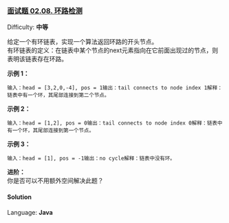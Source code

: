 ### [面试题 02.08\. 环路检测](https://leetcode-cn.com/problems/linked-list-cycle-lcci/)

Difficulty: **中等**


给定一个有环链表，实现一个算法返回环路的开头节点。  
有环链表的定义：在链表中某个节点的next元素指向在它前面出现过的节点，则表明该链表存在环路。

**示例 1：**

```
输入：head = [3,2,0,-4], pos = 1输出：tail connects to node index 1解释：链表中有一个环，其尾部连接到第二个节点。
```

**示例 2：**

```
输入：head = [1,2], pos = 0输出：tail connects to node index 0解释：链表中有一个环，其尾部连接到第一个节点。
```

**示例 3：**

```
输入：head = [1], pos = -1输出：no cycle解释：链表中没有环。
```

**进阶：**  
你是否可以不用额外空间解决此题？


#### Solution

Language: **Java**

```java
​
```